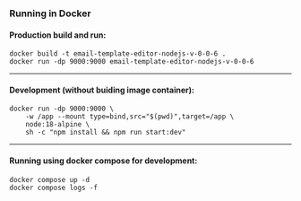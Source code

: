 ### Running in Docker

#### Production build and run:

```
docker build -t email-template-editor-nodejs-v-0-0-6 .
docker run -dp 9000:9000 email-template-editor-nodejs-v-0-0-6
```

---

#### Development (without buiding image container): 

```
docker run -dp 9000:9000 \
    -w /app --mount type=bind,src="$(pwd)",target=/app \
    node:18-alpine \
    sh -c "npm install && npm run start:dev"
```

---

#### Running using docker compose for development:

```
docker compose up -d
docker compose logs -f
```
